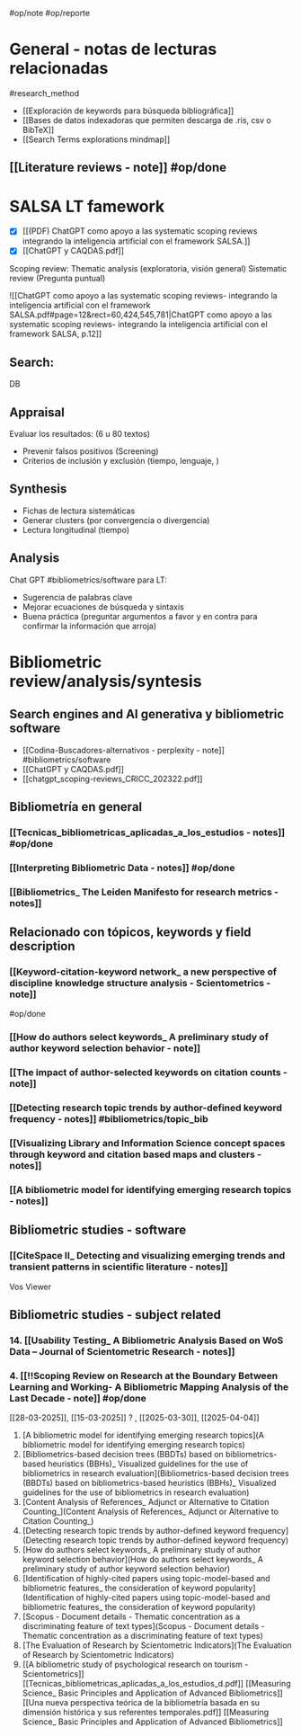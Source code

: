 #op/note #op/reporte 
# General - notas de lecturas relacionadas
#research_method 

- [[Exploración de keywords para búsqueda bibliográfica]]
- [[Bases de datos indexadoras que permiten descarga de .ris, csv o BibTeX]]
- [[Search Terms explorations mindmap]]

## [[Literature reviews - note]] #op/done 
# SALSA LT famework
- [x] [[(PDF) ChatGPT como apoyo a las systematic scoping reviews integrando la inteligencia artificial con el framework SALSA.]] 
- [x] [[ChatGPT y CAQDAS.pdf]]

Scoping review: Thematic analysis (exploratoria, visión general) 
Sistematic review (Pregunta puntual)

![[ChatGPT como apoyo a las systematic scoping reviews- integrando la inteligencia artificial con el framework SALSA.pdf#page=12&rect=60,424,545,781|ChatGPT como apoyo a las systematic scoping reviews- integrando la inteligencia artificial con el framework SALSA, p.12]]

## Search: 
DB

## Appraisal
Evaluar los resultados: (6 u 80 textos)
- Prevenir falsos positivos (Screening)
- Criterios de inclusión y exclusión (tiempo, lenguaje, )

## Synthesis

- Fichas de lectura sistemáticas
- Generar clusters (por convergencia o divergencia)
- Lectura longitudinal (tiempo)

## Analysis

Chat GPT #bibliometrics/software para LT: 
- Sugerencia de palabras clave
- Mejorar ecuaciones de búsqueda y sintaxis
- Buena práctica (preguntar argumentos a favor y en contra para confirmar la información que arroja)


# Bibliometric review/analysis/syntesis

## Search engines and AI generativa y bibliometric software
- [[Codina-Buscadores-alternativos - perplexity - note]]  #bibliometrics/software 
- [[ChatGPT y CAQDAS.pdf]]
- [[chatgpt_scoping-reviews_CRICC_202322.pdf]]

## Bibliometría en general
###  [[Tecnicas_bibliometricas_aplicadas_a_los_estudios - notes]] #op/done 

###  [[Interpreting Bibliometric Data - notes]] #op/done

### [[Bibliometrics_ The Leiden Manifesto for research metrics - notes]]

## Relacionado con tópicos, keywords y field description
###  [[Keyword-citation-keyword network_ a new perspective of discipline knowledge structure analysis - Scientometrics - note]]
#op/done 
###  [[How do authors select keywords_ A preliminary study of author keyword selection behavior - note]]

###  [[The impact of author-selected keywords on citation counts - note]]

### [[Detecting research topic trends by author-defined keyword frequency - notes]] #bibliometrics/topic_bib

### [[Visualizing Library and Information Science concept spaces through keyword and citation based maps and clusters - notes]]

### [[A bibliometric model for identifying emerging research topics - notes]]

## Bibliometric studies - software

### [[CiteSpace II_ Detecting and visualizing emerging trends and transient patterns in scientific literature - notes]]

Vos Viewer


## Bibliometric studies - subject related
### 14. [[Usability Testing_ A Bibliometric Analysis Based on WoS Data – Journal of Scientometric Research - notes]]

### 4. [[!!Scoping Review on Research at the Boundary Between Learning and Working- A Bibliometric Mapping Analysis of the Last Decade - note]] #op/done 



[[28-03-2025]], [[15-03-2025]] ? , [[2025-03-30]], [[2025-04-04]]


1. [A bibliometric model for identifying emerging research topics](A bibliometric model for identifying emerging research topics)
2. [Bibliometrics-based decision trees (BBDTs) based on bibliometrics-based heuristics (BBHs)_ Visualized guidelines for the use of bibliometrics in research evaluation](Bibliometrics-based decision trees (BBDTs) based on bibliometrics-based heuristics (BBHs)_ Visualized guidelines for the use of bibliometrics in research evaluation)
3. [Content Analysis of References_ Adjunct or Alternative to Citation Counting_](Content Analysis of References_ Adjunct or Alternative to Citation Counting_)
4. [Detecting research topic trends by author-defined keyword frequency](Detecting research topic trends by author-defined keyword frequency)
5. [How do authors select keywords_ A preliminary study of author keyword selection behavior](How do authors select keywords_ A preliminary study of author keyword selection behavior)
6. [Identification of highly-cited papers using topic-model-based and bibliometric features_ the consideration of keyword popularity](Identification of highly-cited papers using topic-model-based and bibliometric features_ the consideration of keyword popularity)
7. [Scopus - Document details - Thematic concentration as a discriminating feature of text types](Scopus - Document details - Thematic concentration as a discriminating feature of text types)
8. [The Evaluation of Research by Scientometric Indicators](The Evaluation of Research by Scientometric Indicators)
9. [[A bibliometric study of psychological research on tourism - Scientometrics]]
[[Tecnicas_bibliometricas_aplicadas_a_los_estudios_d.pdf]]
[[Measuring Science_ Basic Principles and Application of Advanced Bibliometrics]]
[[Una nueva perspectiva teórica de la bibliometría basada en su dimensión histórica y sus referentes temporales.pdf]]
[[Measuring Science_ Basic Principles and Application of Advanced Bibliometrics]]
